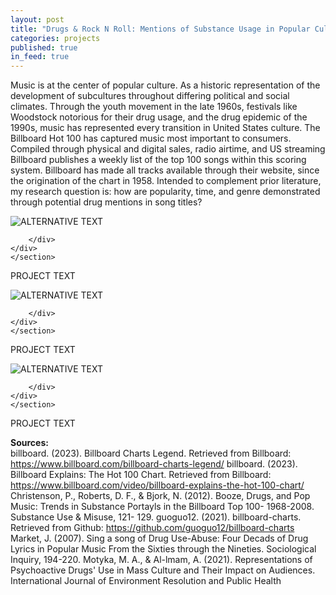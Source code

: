```yaml
---
layout: post
title: "Drugs & Rock N Roll: Mentions of Substance Usage in Popular Culture"
categories: projects
published: true
in_feed: true
---
```


Music is at the center of popular culture. As a historic representation of the development 
of subcultures throughout differing political and social climates. Through the youth movement in 
the late 1960s, festivals like Woodstock notorious for their drug usage, and the drug epidemic of 
the 1990s, music has represented every transition in United States culture. The Billboard Hot 100 
has captured music most important to consumers. Compiled through physical and digital sales, 
radio airtime, and US streaming Billboard publishes a weekly list of the top 100 songs within 
this scoring system. Billboard has made all tracks available through their website, since the 
origination of the chart in 1958. Intended to complement prior literature, my research question is: 
how are popularity, time, and genre demonstrated through potential drug mentions in song titles?

 <section>
	<div class="box alt">
		<div class="row gtr-50 gtr-uniform">
			<div class="col-12"><span class="image fit"><img src="https://drive.google.com/uc?export-download&id=1KfNr46geDTJ4dhQIe6OiwKOik75gA47B" alt="ALTERNATIVE TEXT" /></span></div>
			
		</div>
	</div>
	</section>

PROJECT TEXT

<section>
	<div class="box alt">
		<div class="row gtr-50 gtr-uniform">
			<div class="col-12"><span class="image fit"><img src="https://drive.google.com/uc?export-download&id=###" alt="ALTERNATIVE TEXT" /></span></div>
			
		</div>
	</div>
	</section>

PROJECT TEXT

<section>
	<div class="box alt">
		<div class="row gtr-50 gtr-uniform">
			<div class="col-12"><span class="image fit"><img src="https://drive.google.com/uc?export-download&id=###" alt="ALTERNATIVE TEXT" /></span></div>
			
		</div>
	</div>
	</section>

PROJECT TEXT

__Sources:__  
billboard. (2023). Billboard Charts Legend. Retrieved from Billboard: 
https://www.billboard.com/billboard-charts-legend/
billboard. (2023). Billboard Explains: The Hot 100 Chart. Retrieved from Billboard: 
https://www.billboard.com/video/billboard-explains-the-hot-100-chart/
Christenson, P., Roberts, D. F., & Bjork, N. (2012). Booze, Drugs, and Pop Music: Trends in 
Substance Portayls in the Billboard Top 100- 1968-2008. Substance Use & Misuse, 121-
129.
guoguo12. (2021). billboard-charts. Retrieved from Github: 
https://github.com/guoguo12/billboard-charts
Market, J. (2007). Sing a song of Drug Use-Abuse: Four Decads of Drug Lyrics in Popular 
Music From the Sixties through the Nineties. Sociological Inquiry, 194-220.
Motyka, M. A., & Al-lmam, A. (2021). Representations of Psychoactive Drugs' Use in Mass 
Culture and Their Impact on Audiences. International Journal of Environment Resolution 
and Public Health
